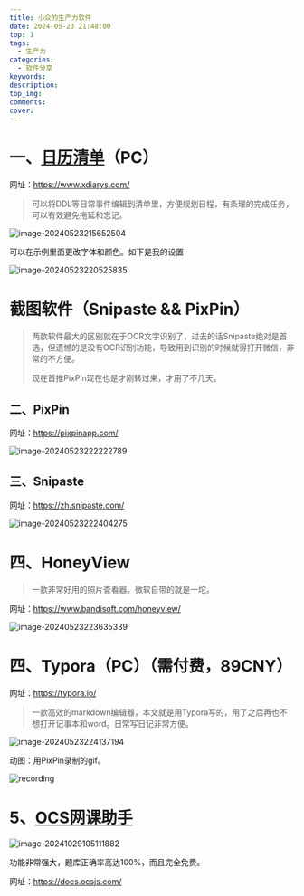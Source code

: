 ```yaml
---
title: 小众的生产力软件
date: 2024-05-23 21:48:00
top: 1
tags:
  - 生产力
categories:
  - 软件分享
keywords:
description:
top_img: 
comments:
cover: 
---
```


# 一、[日历清单](https://www.xdiarys.com/)（PC）

网址：https://www.xdiarys.com/

> 可以将DDL等日常事件编辑到清单里，方便规划日程，有条理的完成任务，可以有效避免拖延和忘记。

![image-20240523215652504](https://bu.dusays.com/2024/05/23/664f4b2345561.png)

可以在示例里面更改字体和颜色。如下是我的设置

![image-20240523220525835](https://bu.dusays.com/2024/05/23/664f4d245b352.png)

# 截图软件（Snipaste && PixPin）

> 两款软件最大的区别就在于OCR文字识别了，过去的话Snipaste绝对是首选，但遗憾的是没有OCR识别功能，导致用到识别的时候就得打开微信，非常的不方便。
>
> 现在首推PixPin现在也是才刚转过来，才用了不几天。

## 二、PixPin

网址：https://pixpinapp.com/

![image-20240523222222789](https://bu.dusays.com/2024/05/23/664f511c8b9e6.png)

## 三、Snipaste

网址：https://zh.snipaste.com/

![image-20240523222404275](https://bu.dusays.com/2024/05/23/664f51822fb92.png)

# 四、HoneyView

> 一款非常好用的照片查看器。微软自带的就是一坨。

网址：https://www.bandisoft.com/honeyview/

![image-20240523223635339](https://bu.dusays.com/2024/05/23/664f547374836.png)

# 四、Typora（PC）（需付费，89CNY）

网址：https://typora.io/

> 一款高效的markdown编辑器，本文就是用Typora写的，用了之后再也不想打开记事本和word。日常写日记非常方便。

![image-20240523224137194](https://bu.dusays.com/2024/05/23/664f559ebb51b.png)

动图：用PixPin录制的gif。

![recording](https://bu.dusays.com/2024/05/23/664f566ff2320.gif)

# 5、[OCS网课助手](https://docs.ocsjs.com/)

![image-20241029105111882](https://bu.dusays.com/2024/10/29/67204da0be4f9.png)

功能非常强大，题库正确率高达100%，而且完全免费。

网址：https://docs.ocsjs.com/
